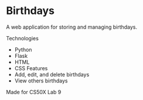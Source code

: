 <h1>Birthdays</h1>

A web application for storing and managing birthdays.

Technologies
 - Python
 - Flask
 - HTML
 - CSS
Features
 - Add, edit, and delete birthdays
 - View others birthdays
 
 
 Made for CS50X Lab 9

